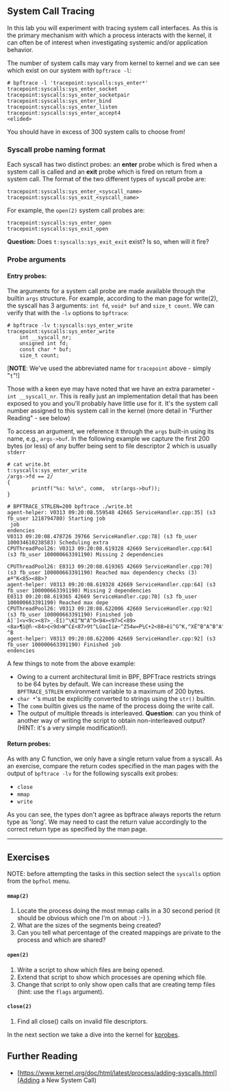 ## System Call Tracing

In this lab you will experiment with tracing system call interfaces. As this is the primary mechanism with which a process interacts with the kernel, it can often be of interest when investigating systemic and/or application behavior.

The number of system calls may vary from kernel to kernel and we can see which exist on our system with `bpftrace -l`:

```
# bpftrace -l 'tracepoint:syscalls:sys_enter*'
tracepoint:syscalls:sys_enter_socket
tracepoint:syscalls:sys_enter_socketpair
tracepoint:syscalls:sys_enter_bind
tracepoint:syscalls:sys_enter_listen
tracepoint:syscalls:sys_enter_accept4
<elided>
```

You should have in excess of 300 system calls to choose from!


### Syscall probe naming format

Each syscall has two distinct probes: an **enter** probe which is fired when a system call is called and an **exit** probe which is fired on return from a system call. The format of the two different types of syscall probe are:

```
tracepoint:syscalls:sys_enter_<syscall_name>
tracepoint:syscalls:sys_exit_<syscall_name>
```

For example, the `open(2)` system call probes are:

```
tracepoint:syscalls:sys_enter_open
tracepoint:syscalls:sys_exit_open
```

**Question:** Does `t:syscalls:sys_exit_exit` exist? Is so, when will it fire?


### Probe arguments

#### Entry probes:

The arguments for a system call probe are made available through the builtin `args` structure. For example, according to the man page for write(2), the syscall has 3 arguments: `int fd`, `void* buf` and `size_t count`. We can verify that with the `-lv` options to `bpftrace`:

```
# bpftrace -lv t:syscalls:sys_enter_write
tracepoint:syscalls:sys_enter_write
    int __syscall_nr;
    unsigned int fd;
    const char * buf;
    size_t count;
```

[**NOTE**: We've used the abbreviated name for `tracepoint` above - simply "`t`"!]

Those with a keen eye may have noted that we have an extra parameter - `int __syscall_nr`. This is really just an implementation detail that has been exposed to you and you'll probably have little use for it. It's the system call number assigned to this system call in the kernel (more detail in "Further Reading" - see below)

To access an argument, we reference it through the `args` built-in using its name, e.g., `args->buf`. In the following example we capture the first 200 bytes (or less) of any buffer being sent to file descriptor 2 which is usually `stderr`

```
# cat write.bt
t:syscalls:sys_enter_write
/args->fd == 2/
{
        printf("%s: %s\n", comm,  str(args->buf));
}

# BPFTRACE_STRLEN=200 bpftrace ./write.bt
agent-helper: V0313 09:20:08.559548 42665 ServiceHandler.cpp:35] (s3 fb_user 1218794780) Starting job
 job
endencies
V0313 09:20:08.478726 39766 ServiceHandler.cpp:78] (s3 fb_user 100034610238583) Scheduling extra
CPUThreadPool26: V0313 09:20:08.619328 42669 ServiceHandler.cpp:64] (s3 fb_user 100000663391190) Missing 2 dependencies

CPUThreadPool26: E0313 09:20:08.619365 42669 ServiceHandler.cpp:70] (s3 fb_user 100000663391190) Reached max dependency checks (3)
æª^K<85><88>?
agent-helper: V0313 09:20:08.619328 42669 ServiceHandler.cpp:64] (s3 fb_user 100000663391190) Missing 2 dependencies
E0313 09:20:08.619365 42669 ServiceHandler.cpp:70] (s3 fb_user 100000663391190) Reached max depe
CPUThreadPool26: V0313 09:20:08.622006 42669 ServiceHandler.cpp:92] (s3 fb_user 100000663391190) Finished job
À]¨]<v<9c><87>_-Êî)^\Kî^N^A^O<94><97>C<89><8a>¶ì@ñ·<84>¢<9d>W^C£<87>9t^Lûa¢Ìiæ~^Z54w=P¼C+2<88>êï^G^K,^XË^B^A^B^A^A^B^F
^B
agent-helper: V0313 09:20:08.622006 42669 ServiceHandler.cpp:92] (s3 fb_user 100000663391190) Finished job
endencies
```

A few things to note from the above example:

- Owing to a current architectural limit in BPF, BPFTrace restricts strings to be 64 bytes by default. We can increase these using the `BPFTRACE_STRLEN` environment variable to a maximum of 200 bytes.
- `char *`'s must be explicitly converted to strings using the `str()` builtin.
- The `comm` builtin gives us the name of the process doing the write call.
- The output of multiple threads is interleaved. **Question**: can you think of another way of writing the script to obtain non-interleaved output? (HINT: it's a very simple modification!).

#### Return probes:

As with any C function, we only have a single return value from a syscall. As an exercise, compare the return codes specified in the man pages with the output of `bpftrace -lv` for the following syscalls exit probes:

- `close`
- `mmap`
- `write`

As you can see, the types don't agree as bpftrace always reports the return type as 'long'. We may need to cast the return value accordingly to the correct return type as specified by the man page.

---

## Exercises

NOTE: before attempting the tasks in this section select the `syscalls` option from the `bpfhol` menu.

#### `mmap(2)`

1. Locate the process doing the most mmap calls in a 30 second period (it should be obvious which one I'm on about :-) ).
1. What are the sizes of the segments being created?
1. Can you tell what percentage of the created mappings are private to the process and which are shared?

#### `open(2)`

1. Write a script to show which files are being opened.
1. Extend that script to show which processes are opening which file.
1. Change that script to only show open calls that are creating temp files (hint: use the `flags` argument).

#### `close(2)`

1. Find all close() calls on invalid file descriptors.

In the next section we take a dive into the kernel for [kprobes](kprobe.pdf).


## Further Reading

* [https://www.kernel.org/doc/html/latest/process/adding-syscalls.html](Adding a New System Call)
